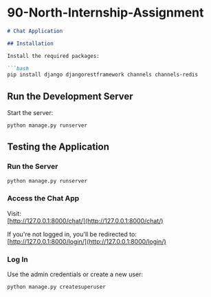 # 90-North-Internship-Assignment



```markdown
# Chat Application

## Installation

Install the required packages:

```bash
pip install django djangorestframework channels channels-redis
```

## Run the Development Server

Start the server:

```bash
python manage.py runserver
```

## Testing the Application

### Run the Server

```bash
python manage.py runserver
```

### Access the Chat App

Visit:  
[http://127.0.0.1:8000/chat/](http://127.0.0.1:8000/chat/)  

If you're not logged in, you'll be redirected to:  
[http://127.0.0.1:8000/login/](http://127.0.0.1:8000/login/)

### Log In

Use the admin credentials or create a new user:

```bash
python manage.py createsuperuser
```
```
